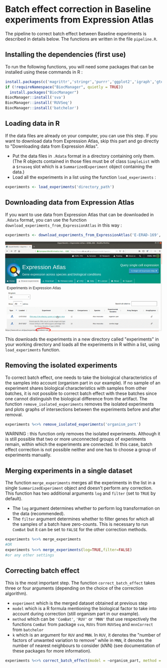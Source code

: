 # Batch effect correction in Baseline experiments from Expression Atlas

The pipeline to correct batch effect between Baseline experiments is described in details below. The functions are written in the file `pipeline.R`.

## Installing the dependencies (first use)
To run the following functions, you will need some packages that can be installed using these commands in R :
```r
install.packages(c('magrittr','stringr','purrr','ggplot2','igraph','gtools'))
if (!requireNamespace("BiocManager", quietly = TRUE))
  install.packages("BiocManager")
BiocManager::install('sva')
BiocManager::install('RUVSeq')
BiocManager::install('batchelor')
```

## Loading data in R
If the data files are already on your computer, you can use this step. If you want to download data from Expression Atlas, skip this part and go directly to "Downloading data from Expression Atlas".

- Put the data files in `.Rdata` format in a directory containing only them. (The R objects contained in those files must be of class `SimpleList` with a `$rnaseq` slot which is a `SummarizedExperiment` object containing the data.)
- Load all the experiments in a list using the function `load_experiments` : 

```r
experiments <- load_experiments('directory_path')
```

## Downloading data from Expression Atlas
If you want to use data from Expression Atlas that can be downloaded in `.Rdata` format, you can use the function `download_experiments_from_ExpressionAtlas` in this way :

```r
experiments <- download_experiments_from_ExpressionAtlas('E-ERAD-169','E-GEOD-73175','E-MTAB-2801')
```

![The experiments IDs can be found on the bottom left corner of your screen when you browse Expression Atlas experiments and point an experiment.](https://github.com/gheager/Pipeline-for-batch-effect-correction-in-Baseline-experiments/blob/master/Expression%20Atlas%20screenshot.png)

This downloads the experiments in a new directory called "experiments" in your working directory and loads all the experiments in R within a list, using `load_experiments` function.

## Removing the isolated experiments
To correct batch effect, one needs to take the biological characteristics of the samples into account (organism part in our example). If no sample of an experiment shares biological characteristics with samples from other batches, it is not possible to correct batch effect with these batches since one cannot distinguish the biological difference from the artifact. The function `remove_isolated_experiments` removes the isolated experiments and plots graphs of intersections between the experiments before and after removal.

```r
experiments %<>% remove_isolated_experiments('organism_part')
```

WARNING : this function only removes the isolated experiments. Although it is still possible that two or more unconnected groups of experiments remain, within which the experiments are connected. In this case, batch effect correction is not possible neither and one has to choose a group of experiments manually.

## Merging experiments in a single dataset
The function `merge_experiments` merges all the experiments in the list in a single `SummarizedExperiment` object and doesn't perform any correction. This function has two additional arguments `log` and `filter` (set to `TRUE` by default).
- The `log` argument determines whether to perform log transformation on the data (recommended).
- The `filter` argument determines whether to filter genes for which all the samples of a batch have zero-counts. This is necessary to run `ComBat` but it can be set to `FALSE` for the other correction methods.

```r
experiments %<>% merge_experiments
#OR
experiments %<>% merge_experiments(log=TRUE,filter=FALSE)
#or any other settings
```

## Correcting batch effect
This is the most important step. The function `correct_batch_effect` takes three or four arguments (depending on the choice of the correction algorithm).
- `experiment` which is the merged dataset obtained at previous step
- `model` which is a R formula mentioning the biological factor to take into account during correction (still organism part in our example).
- `method` which can be `'ComBat'`, `'RUV'` or `'MNN'` that use respectively the functions `ComBat` from package `sva`, `RUVs` from `RUVSeq` and `mnnCorrect` from `batchelor`
- `k` which is an argument for `RUV` and `MNN`. In `RUV`, it denotes the "number of factors of unwanted variation to remove" while in `MNN`, it denotes the number of nearest neighbours to consider (kNN) (see documentation of these packages for more information).

```r
experiments %<>% correct_batch_effect(model = ~organism_part, method = 'ComBat')
```